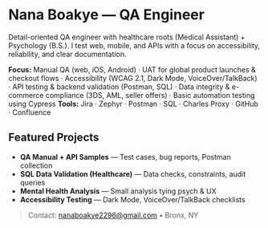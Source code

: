 # Nana Boakye — QA Engineer

Detail-oriented QA engineer with healthcare roots (Medical Assistant) + Psychology (B.S.). I test web, mobile, and APIs with a focus on accessibility, reliability, and clear documentation.

**Focus:** Manual QA (web, iOS, Android) · UAT for global product launches & checkout flows · Accessibility (WCAG 2.1, Dark Mode, VoiceOver/TalkBack) · API testing & backend validation (Postman, SQL) · Data integrity & e-commerce compliance (3DS, AML, seller offers) · Basic automation testing using Cypress
**Tools:** Jira · Zephyr · Postman · SQL · Charles Proxy · GitHub · Confluence

## Featured Projects
- **QA Manual + API Samples** — Test cases, bug reports, Postman collection  
- **SQL Data Validation (Healthcare)** — Data checks, constraints, audit queries  
- **Mental Health Analysis** — Small analysis tying psych & UX  
- **Accessibility Testing** — Dark Mode, VoiceOver/TalkBack checklists

> Contact: nanaboakye2296@gmail.com • Bronx, NY
